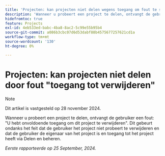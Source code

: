 ```yaml
---
title: 'Projecten: kan projecten niet delen wegens toegang om fout te schrappen'
description: 'Wanneer u probeert een project te delen, ontvangt de gebruiker een fout: U hebt onvoldoende toegang om dit project te verwijderen. Dit gebeurt ondanks het feit dat de gebruiker het project niet probeert te verwijderen en dat de gebruiker de eigenaar van het project is en toegang tot het project heeft via Delen en beheren.'
hidefromtoc: true
feature: Projects
exl-id: 4eb533ed-babc-4ba8-8ac2-5c99e55b95b4
source-git-commit: a086b3cbc07d6d53dabf88b4575677257621cd1a
workflow-type: tm+mt
source-wordcount: '130'
ht-degree: 0%

---
```


# Projecten: kan projecten niet delen door fout &quot;toegang tot verwijderen&quot;

>[!NOTE]
>
>Dit artikel is vastgesteld op 28 november 2024.

Wanneer u probeert een project te delen, ontvangt de gebruiker een fout: &quot;U hebt onvoldoende toegang om dit project te verwijderen&quot;. Dit gebeurt ondanks het feit dat de gebruiker het project niet probeert te verwijderen en dat de gebruiker de eigenaar van het project is en toegang tot het project heeft via Delen en beheren.

_Eerste rapporteerde op 25 September, 2024._
